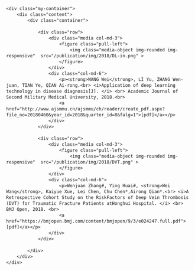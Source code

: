 <head>
	<meta charset="utf-8" />
	<link rel="stylesheet" type="text/css" href="https://fonts.googleapis.com/css?family=Open+Sans" />
</head>

<body>

	<div class="my-container">
		<div class="content">
			<div class="container">

				<div class="row">
					<div class="media col-md-3">
						<figure class="pull-left">
							<img class="media-object img-rounded img-responsive"  src="/publication/img/2018/DL-in.png" >
						</figure>
					</div>
					<div class="col-md-6">
						<p><strong>WANG Wei</strong>, LI Yu, ZHANG Wen-juan, TIAN Ye, QIAN Ai-rong.<br> <i>Application of deep learning technology in disease diagnosis[J]. </i> <br> Academic Journal of Second Military Medical University, 2018.<br>
                        <a href="http://www.ajsmmu.cn/ajsmmu/ch/reader/create_pdf.aspx?file_no=20180460&year_id=2018&quarter_id=8&falg=1">[pdf]</a></p>
					</div>
				</div>

				<div class="row">
					<div class="media col-md-3">
						<figure class="pull-left">
							<img class="media-object img-rounded img-responsive"  src="/publication/img/2018/DVT.png" >
						</figure>
					</div>
					<div class="col-md-6">
						<p>Wenjuan Zhang#, Ying Huai#, <strong>Wei Wang</strong>, Kaiyue Xue, Lei Chen, Chu Chen*,Airong Qian*.<br> <i>A Retrospective Cohort Study on the RiskFactors of Deep Vein Thrombosis (DVT) for Traumatic Fracture Patients atHonghui Hospital. </i> <br> BMJ Open, 2018. <br>
						<a href="https://bmjopen.bmj.com/content/bmjopen/9/3/e024247.full.pdf">[pdf]</a></p>
					</div>
				</div>

			</div>
		</div>
	</div>

</body>